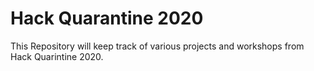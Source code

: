 # Hack Quarantine 2020

This Repository will keep track of various projects and workshops from Hack Quarintine 2020. 
